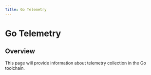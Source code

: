 ```yaml
---
Title: Go Telemetry
---
```


# Go Telemetry

## Overview
This page will provide information about telemetry collection in the Go
toolchain.
